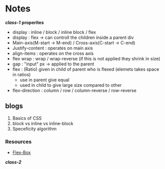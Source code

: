 # Notes

***class-1***
**properites**
- display : inline / block / inline block / flex
- display : flex -> can controll the children inside a parent div
- Main-axis(M-start -> M-end) / Cross-axis(C-start -> C-end)
- Justify-content : operates on main axis
- align-items : operates on the cross axis
- flex wrap : wrap / wrap-reverse (if this is not applied they shrink in size)
- gap : "input" px -> applied to the parent
- flex : (Ratio) given in child of parent who is flexed (elemets takes space in ratios)
    - use in parent give equal
    - used in child to give large size compared to other
- flex-direction : column / row / column-reverse / row-reverse

## blogs
1. Basics of CSS
2. block vs inline vs inline-block
3. Speceficity algorithm

### Resources
- [Flex-Box](https://css-tricks.com/snippets/css/a-guide-to-flexbox/)


***class-2***